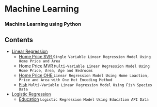 # Machine Learning
### Machine Learning using Python

## Contents
* [Linear Regression](./linear-regression)
  * [Home Price SVR ](./linear-regression/home-price-svr) ``` Single Variable Linear Regression Model Using Home Price and Area ```
  * [Home Price MVR ](./linear-regression/home-price-mvr) ``` Multi-Variable Linear Regression Model Using Home Price, Area, Age and Bedrooms ```
  * [Home Price OHE ](./linear-regression/home-price-ohe) ``` Linear Regression Model Using Home Loaction, Price and Area with One Hot Encoding Method ```
  * [Fish](./linear-regression/fish) ``` Multi-Variable Linear Regression Model Using Fish Species Data ```
* [Logistic Regression](./logistic-regression)
  * [Education](./logistic-regression/education) ``` Logistic Regression Model Using Education API Data ```
